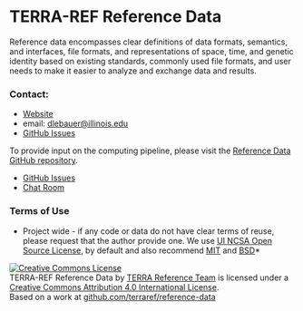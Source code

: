 # TERRA-REF Reference Data

Reference data encompasses clear definitions of data formats, semantics, and interfaces, file formats, and representations of space, time, and genetic identity based on existing standards, commonly used file formats, and user needs to make it easier to analyze and exchange data and results. 


### Contact:

* [Website](https://terraref.ncsa.illinois.edu)
* email: dlebauer@illinois.edu
* [GitHub Issues](https://github.com/terraref/reference-data/issues)

To provide input on the computing pipeline, please visit the [Reference Data GitHub repository](https://github.com/terraref/reference-data).

* [GitHub Issues](https://github.com/terraref/computing-pipeline/issues)
* [Chat Room](https://gitter.im/terraref/computing-pipeline)



### Terms of Use

* Project wide - if any code or data do not have clear terms of reuse, please request that the author provide one. We use [UI NCSA Open Source License](https://opensource.org/licenses/NCSA), by default and also recommend [MIT](https://opensource.org/licenses/MIT) and [BSD](https://opensource.org/licenses/BSD-2-Clause)*

<a href="http://creativecommons.org/licenses/by/4.0/" rel=
    "license"><img alt="Creative Commons License" src=
    "https://i.creativecommons.org/l/by/4.0/88x31.png" style=
    "border-width:0"></a><br>
    <span>TERRA-REF Reference Data</span> by <a href="terraref.ncsa.illinois.edu"
    rel="cc:attributionURL">TERRA Reference Team</a> is licensed under a
    <a href="http://creativecommons.org/licenses/by/4.0/" rel=
    "license">Creative Commons Attribution 4.0 International License</a>.<br>
    Based on a work at <a href="github.com/terraref/==REPOSITORY==" rel=
    "dct:source">github.com/terraref/reference-data</a>
